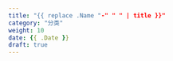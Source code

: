 ```yaml
---
title: "{{ replace .Name "-" " " | title }}"
category: "分类"
weight: 10
date: {{ .Date }}
draft: true
---
```



